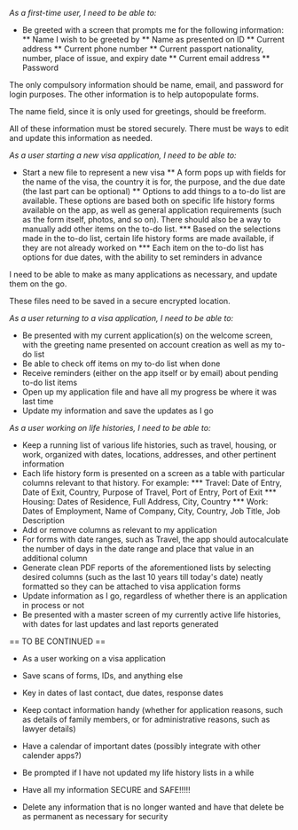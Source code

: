 *As a first-time user, I need to be able to:*

* Be greeted with a screen that prompts me for the following information:
** Name I wish to be greeted by
** Name as presented on ID
** Current address
** Current phone number
** Current passport nationality, number, place of issue, and expiry date
** Current email address
** Password

The only compulsory information should be name, email, and password for login purposes. The other information is to help autopopulate forms.

The name field, since it is only used for greetings, should be freeform.

All of these information must be stored securely. There must be ways to edit and update this information as needed.

*As a user starting a new visa application, I need to be able to:*

* Start a new file to represent a new visa
** A form pops up with fields for the name of the visa, the country it is for, the purpose, and the due date (the last part can be optional)
** Options to add things to a to-do list are available. These options are based both on specific life history forms available on the app, as well as general application requirements (such as the form itself, photos, and so on). There should also be a way to manually add other items on the to-do list.
*** Based on the selections made in the to-do list, certain life history forms are made available, if they are not already worked on
*** Each item on the to-do list has options for due dates, with the ability to set reminders in advance

I need to be able to make as many applications as necessary, and update them on the go.

These files need to be saved in a secure encrypted location.

*As a user returning to a visa application, I need to be able to:*

* Be presented with my current application(s) on the welcome screen, with the greeting name presented on account creation as well as my to-do list
* Be able to check off items on my to-do list when done
* Receive reminders (either on the app itself or by email) about pending to-do list items
* Open up my application file and have all my progress be where it was last time
* Update my information and save the updates as I go

*As a user working on life histories, I need to be able to:*

* Keep a running list of various life histories, such as travel, housing, or work, organized with dates, locations, addresses, and other pertinent information
* Each life history form is presented on a screen as a table with particular columns relevant to that history. For example:
*** Travel: Date of Entry, Date of Exit, Country, Purpose of Travel, Port of Entry, Port of Exit
*** Housing: Dates of Residence, Full Address, City, Country
*** Work: Dates of Employment, Name of Company, City, Country, Job Title, Job Description
* Add or remove columns as relevant to my application
* For forms with date ranges, such as Travel, the app should autocalculate the number of days in the date range and place that value in an additional column
* Generate clean PDF reports of the aforementioned lists by selecting desired columns (such as the last 10 years till today's date) neatly formatted so they can be attached to visa application forms
* Update information as I go, regardless of whether there is an application in process or not
* Be presented with a master screen of my currently active life histories, with dates for last updates and last reports generated

== TO BE CONTINUED ==

* As a user working on a visa application

* Save scans of forms, IDs, and anything else
* Key in dates of last contact, due dates, response dates
* Keep contact information handy (whether for application reasons, such as details of family members, or for administrative reasons, such as lawyer details)
* Have a calendar of important dates (possibly integrate with other calender apps?)
* Be prompted if I have not updated my life history lists in a while
* Have all my information SECURE and SAFE!!!!!
* Delete any information that is no longer wanted and have that delete be as permanent as necessary for security
